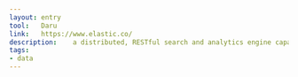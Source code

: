 ```yaml
---
layout: entry
tool:	Daru
link:	https://www.elastic.co/
description:	a distributed, RESTful search and analytics engine capable of solving a growing number of use cases
tags:
- data
---
```

